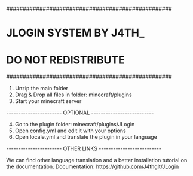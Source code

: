 ##################################################
#          JLOGIN SYSTEM BY J4TH_                #
#           DO NOT REDISTRIBUTE                  #
##################################################

1. Unzip the main folder
2. Drag & Drop all files in folder: minecraft/plugins
3. Start your minecraft server
     
----------------------- OPTIONAL --------------------------

4. Go to the plugin folder: minecraft/plugins/JLogin
5. Open config.yml and edit it with your options
6. Open locale.yml and translate the plugin in your language

----------------------- OTHER LINKS --------------------------

We can find other language translation and a better installation tutorial on the documentation.
Documentation: https://github.com/J4thgit/JLogin